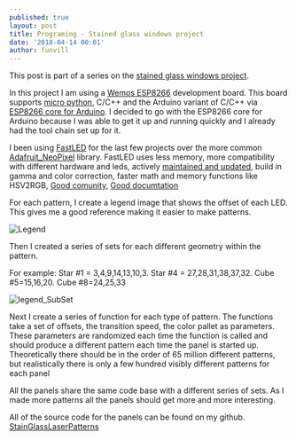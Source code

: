 ```yaml
---
published: true
layout: post
title: Programing - Stained glass windows project
date: '2018-04-14 00:01'
author: funvill
---
```


This post is part of a series on the [stained glass windows project](https://blog.abluestar.com/projects/2018-stained-glass-window). 

In this project I am using a [Wemos ESP8266](https://blog.abluestar.com/hardware-stained-glass-windows-project) development board. This board supports [micro python](https://docs.micropython.org/en/latest/esp8266/esp8266/tutorial/index.html), C/C++ and the Arduino variant of C/C++ via [ESP8266 core for Arduino](https://github.com/esp8266/Arduino). I decided to go with the ESP8266 core for Arduino because I was able to get it up and running quickly and I already had the tool chain set up for it. 

I been using [FastLED](https://github.com/FastLED/FastLED) for the last few projects over the more common [Adafruit_NeoPixel](https://github.com/adafruit/Adafruit_NeoPixel) library. FastLED uses less memory, more compatibility with different hardware and leds, actively [maintained and updated](https://github.com/FastLED/FastLED/commits/master), build in gamma and color correction, faster math and memory functions like HSV2RGB, [Good comunity](https://plus.google.com/communities/109127054924227823508), [Good documtation](https://github.com/FastLED/FastLED/wiki) 

For each pattern, I create a legend image that shows the offset of each LED. This gives me a good reference making it easier to make patterns. 

<img src="https://blog.abluestar.com/public/uploads/stainglasswindow_legend.png" alt="Legend" />

Then I created a series of sets for each different geometry within the pattern.

For example: Star #1 = 3,4,9,14,13,10,3. Star #4 = 27,28,31,38,37,32. Cube #5=15,16,20. Cube #8=24,25,33 

<img src="https://blog.abluestar.com/public/uploads/stainglasswindow_legend_SubSet.png" alt="legend_SubSet" />

Next I create a series of function for each type of pattern. The functions take a set of offsets, the transition speed, the color pallet as parameters. These parameters are randomized each time the function is called and should produce a different pattern each time the panel is started up. Theoretically there should be in the order of 65 million different patterns, but realistically there is only a few hundred visibly different patterns for each panel 

All the panels share the same code base with a different series of sets. As I made more patterns all the panels should get more and more interesting. 

All of the source code for the panels can be found on my github. [StainGlassLaserPatterns](https://github.com/funvill/StainGlassLaserPatterns) 
